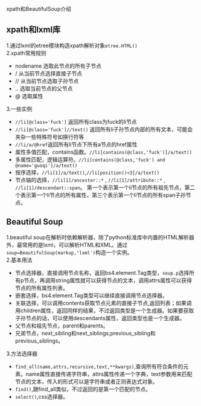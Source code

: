 xpath和BeautifulSoup介绍

## xpath和lxml库
1.通过lxml的etree模块构造xpath解析对象`etree.HTML()`  
2.xpath常用规则  
* nodename 选取此节点的所有子节点  
* / 从当前节点选择直接子节点
* // 从当前节点选取子孙节点
* .. 选取当前节点的父节点
* @ 选取属性

3.一些实例   
* `//li[@class='fuck']` 返回所有class为fuck的li节点  
* `//li[@class='fuck']//text()`  返回所有li子孙节点内部的所有文本，可能会夹杂一些特殊符号如换行符等  
* `//li/a/@href`返回所有li节点下所有a节点的href属性  
* 属性多值匹配，contains函数。`//li[contains(@class,'fuck')]/a/text()`  
* 多属性匹配，逻辑运算符。`//li[contains(@class,'fuck') and @name='guoqi']/a/text()`  
* 按序选择，`//li[1]/a/text()`,`//li[position()<3]/a/text()`  
* 节点轴的选择，`//li[1]/ancestor::*` , `//li[1]/attribute::*` , `//li[1]/descendant::span`。 第一个表示第一个li节点的所有祖先节点，第二个表示第一个li节点的所有属性，第三个表示第一个li节点的所有span子孙节点。

## Beautiful Soup  
1.beautiful soup在解析时依赖解析器，除了python标准库中内置的HTML解析器外，最常用的是lxml，可以解析HTML和XML。通过`soup=BeautifulSoup(markup,'lxml')`构造一个实例。  
2.基本用法  
* 节点选择器，直接调用节点名称，返回bs4.element.Tag类型，`soup.p`选择所有p节点，再调用string属性就可以获得节点的文本，调用attrs属性可以获得节点的所有属性列表。  
* 嵌套选择，bs4.element.Tag类型可以继续直接调用节点选择器。  
* 关联选择，可以调用contents获取节点元素的直接子节点,返回列表；如果调用children属性，返回同样的结果，不过返回类型是一个生成器。如果要获取子孙节点的话，可以使用descendants属性，返回类型也是一个生成器。
* 父节点和祖先节点，parent和parents。
* 兄弟节点，next_sibling和next_siblings;previous_sibling和previous_siblings。  

3.方法选择器  
* `find_all(name,attrs,recursive,text,**kwargs)`,查询所有符合条件的元素。name属性直接传递字符串，attrs属性传递一个字典，text参数用来匹配节点的文本，传入的形式可以是字符串或者正则表达式对象。  
* `find()`,跟find_all类似，不过返回的是第一个匹配的节点。  
* `select()`,css选择器。